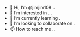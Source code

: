 - 👋 Hi, I’m @jimjim108 ..
- 👀 I’m interested in ...
- 🌱 I’m currently learning .
- 💞️ I’m looking to collaborate on .
- 📫 How to reach me ..

<!---
jimjim108/jimjim108 is a ✨ special ✨ repository because its `README.md` (this file) appears on your GitHub profile.
You can click the Preview link to take a look at your changes.
--->
